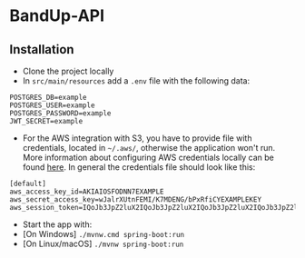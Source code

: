 # BandUp-API

## Installation
- Clone the project locally
- In `src/main/resources` add a `.env` file with the following data:
```
POSTGRES_DB=example
POSTGRES_USER=example
POSTGRES_PASSWORD=example
JWT_SECRET=example
```
- For the AWS integration with S3, you have to provide file with credentials, located in `~/.aws/`, otherwise the application won't run. More information about configuring AWS credentials locally can be found <a href="https://docs.aws.amazon.com/sdkref/latest/guide/file-format.html">here</a>. In general the credentials file should look like this:
```
[default]
aws_access_key_id=AKIAIOSFODNN7EXAMPLE
aws_secret_access_key=wJalrXUtnFEMI/K7MDENG/bPxRfiCYEXAMPLEKEY
aws_session_token=IQoJb3JpZ2luX2IQoJb3JpZ2luX2IQoJb3JpZ2luX2IQoJb3JpZ2luX2IQoJb3JpZVERYLONGSTRINGEXAMPLE
```
- Start the app with:
 - [On Windows] `./mvnw.cmd spring-boot:run`
 - [On Linux/macOS] `./mvnw spring-boot:run`
